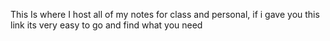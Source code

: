 This Is where I host all of my notes for class and personal, if i gave you this link its very easy to go and find what you need 
